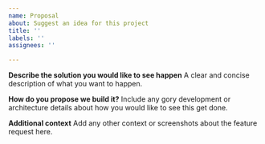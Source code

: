 ```yaml
---
name: Proposal
about: Suggest an idea for this project
title: ''
labels: ''
assignees: ''

---
```


**Describe the solution you would like to see happen**
A clear and concise description of what you want to happen.

**How do you propose we build it?**
Include any gory development or architecture details about how you would like to see this get done.

**Additional context**
Add any other context or screenshots about the feature request here.
